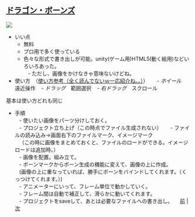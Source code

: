 ## [ドラゴン・ボーンズ](http://dragonbones.com/en/index.html)

![](https://raw.githubusercontent.com/175B005/weekreport3/master/dorgon.png)

- いい点  
    - 無料  
    - プロ用で多く使っている  
    - 色々な形式で書き出しが可能。unity(ゲーム用)HTML5(動く絵用)などいろいろあった。  
    - ただし、画像をかけなきゃ意味ないけどね。
- 使い方　（[使い方参考（全く読んでないｗ一応紹介ね。。）](http://dragonbones.effecthub.com/DBGettingStarted_V2.0_ja.html)）  
    - *ホイール*　遠近操作
    - *ドラッグ*　範囲選択
    - *右ドラッグ*　スクロール
    
基本は使い方どれも同じ
- 手順  
    - 使いたい画像をパーツ分けしておく。  
    - プロジェクト立ち上げ（この時点でファイル生成されない）  
    - ファイルの読み込み→画面右下のファイルマーク、イメージマーク  
    （この時に画像をまとめておくと、ファイルのロードができる。イメージロードは追加時。）  
    - 画像を配置。組み立て。  
    - ボーンマークからボーン生成の機能に変えて、画像の上に作成。  
    (画像の上に重なっていれば、勝手にボーンをバインドしてくれます。（くっつけてくれます。）)  
    - アニメーターにいって、フレーム単位で動かしていく。  
    - フレーム間は自動で補正して、滑らかに動いてくれます。  
    - プロジェクトをsaveして、あとは必要なファイルへの書き出し。
    
[前](https://github.com/175B005/weekreport2) | [次](https://github.com/175B005/weekreport4)
